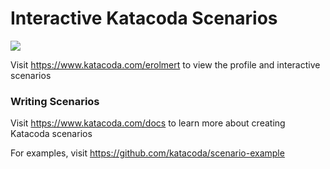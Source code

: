 # Interactive Katacoda Scenarios

[![](http://shields.katacoda.com/katacoda/erolmert/count.svg)](https://www.katacoda.com/erolmert "Get your profile on Katacoda.com")

Visit https://www.katacoda.com/erolmert to view the profile and interactive scenarios

### Writing Scenarios
Visit https://www.katacoda.com/docs to learn more about creating Katacoda scenarios

For examples, visit https://github.com/katacoda/scenario-example
